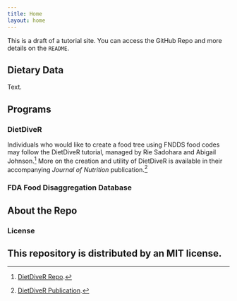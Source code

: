 ```yaml
---
title: Home
layout: home
---
```


This is a draft of a tutorial site. You can access the GitHub Repo and more details on the `README`.


## Dietary Data
Text.

## Programs

### DietDiveR
Individuals who would like to create a food tree using FNDDS food codes may follow the DietDiveR tutorial, managed by Rie Sadohara and Abigail Johnson.[^1] More on the creation and utility of DietDiveR is available in their accompanying *Journal of Nutrition* publication.[^2] 

### FDA Food Disaggregation Database


## About the Repo
### License

This repository is distributed by an MIT license.
----

[^1]: [DietDiveR Repo](https://computational-nutrition-lab.github.io/DietDiveR/).
[^2]: [DietDiveR Publication](https://doi.org/10.1016/j.ajcnut.2024.02.014).

[README]: [https://github.com/just-the-docs/just-the-docs-template/blob/main/README.md](https://github.com/SWi1/demo/blob/main/README.md)
